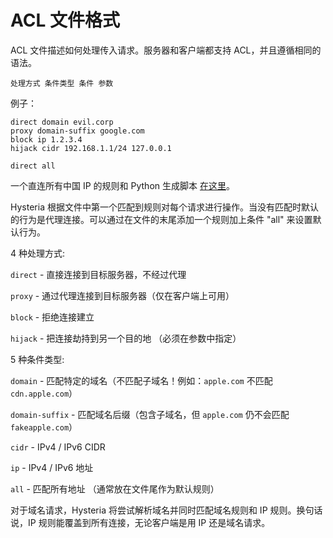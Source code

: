 # ACL 文件格式

ACL 文件描述如何处理传入请求。服务器和客户端都支持 ACL，并且遵循相同的语法。

```
处理方式 条件类型 条件 参数
```

例子：
```
direct domain evil.corp
proxy domain-suffix google.com
block ip 1.2.3.4
hijack cidr 192.168.1.1/24 127.0.0.1

direct all
```

一个直连所有中国 IP 的规则和 Python 生成脚本 [在这里](docs/acl)。

Hysteria 根据文件中第一个匹配到规则对每个请求进行操作。当没有匹配时默认的行为是代理连接。可以通过在文件的末尾添加一个规则加上条件 "all" 来设置默认行为。

4 种处理方式:

`direct` - 直接连接到目标服务器，不经过代理

`proxy` - 通过代理连接到目标服务器（仅在客户端上可用）

`block` - 拒绝连接建立

`hijack` - 把连接劫持到另一个目的地 （必须在参数中指定）

5 种条件类型:

`domain` - 匹配特定的域名（不匹配子域名！例如：`apple.com` 不匹配 `cdn.apple.com`）

`domain-suffix` - 匹配域名后缀（包含子域名，但 `apple.com` 仍不会匹配 `fakeapple.com`）

`cidr` - IPv4 / IPv6 CIDR

`ip` - IPv4 / IPv6 地址

`all` - 匹配所有地址 （通常放在文件尾作为默认规则）

对于域名请求，Hysteria 将尝试解析域名并同时匹配域名规则和 IP 规则。换句话说，IP 规则能覆盖到所有连接，无论客户端是用 IP 还是域名请求。